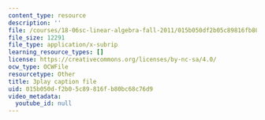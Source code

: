 ```yaml
---
content_type: resource
description: ''
file: /courses/18-06sc-linear-algebra-fall-2011/015b050df2b05c89816fb80bc68c76d9_AMLekTJR5_U.vtt
file_size: 12291
file_type: application/x-subrip
learning_resource_types: []
license: https://creativecommons.org/licenses/by-nc-sa/4.0/
ocw_type: OCWFile
resourcetype: Other
title: 3play caption file
uid: 015b050d-f2b0-5c89-816f-b80bc68c76d9
video_metadata:
  youtube_id: null
---
```

